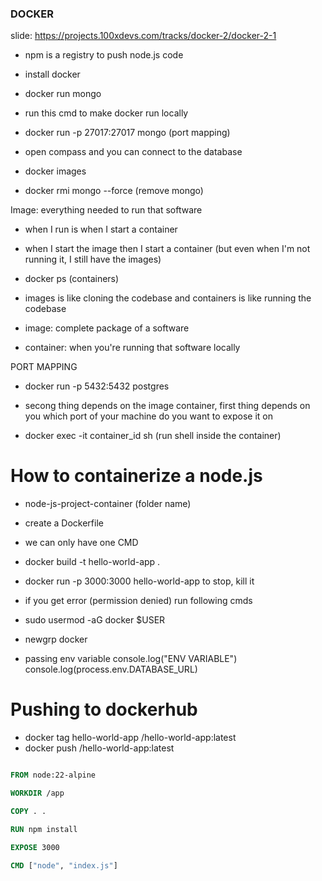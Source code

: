 ### DOCKER
slide: https://projects.100xdevs.com/tracks/docker-2/docker-2-1

- npm is a registry to push node.js code

- install docker
- docker run mongo

- run this cmd to make docker run locally
- docker run -p 27017:27017 mongo (port mapping)
- open compass and you can connect to the database

- docker images
- docker rmi mongo --force (remove mongo)

Image: everything needed to run that software
- when I run is when I start a container
- when I start the image then I start a container (but even when I'm not running it, I still have the images)
- docker ps (containers)

- images is like cloning the codebase and containers is like running the codebase

- image: complete package of a software
- container: when you're running that software locally

PORT MAPPING

- docker run -p 5432:5432 postgres
- secong thing depends on the image container, first thing depends on you which port of your machine do you want to expose it on

- docker exec -it container_id sh (run shell inside the container)

# How to containerize a node.js
- node-js-project-container (folder name)
- create a Dockerfile
- we can only have one CMD

- docker build -t hello-world-app .
- docker run -p 3000:3000 hello-world-app
to stop, kill it

- if you get error (permission denied) run following cmds
- sudo usermod -aG docker $USER
- newgrp docker

- passing env variable
console.log("ENV VARIABLE")
console.log(process.env.DATABASE_URL)

# Pushing to dockerhub
- docker tag hello-world-app <your-dockerhub-username>/hello-world-app:latest
- docker push <your-dockerhub-username>/hello-world-app:latest

```Dockerfile

FROM node:22-alpine

WORKDIR /app

COPY . .

RUN npm install

EXPOSE 3000

CMD ["node", "index.js"]

```
